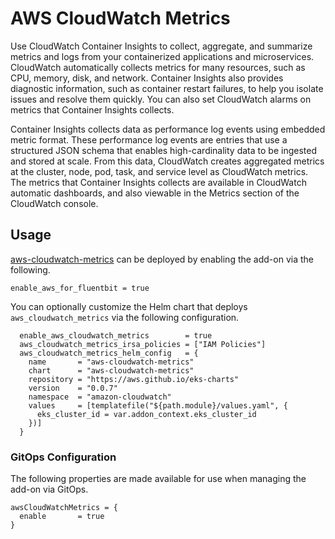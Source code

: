 # AWS CloudWatch Metrics

Use CloudWatch Container Insights to collect, aggregate, and summarize metrics and logs from your containerized applications and microservices. CloudWatch automatically collects metrics for many resources, such as CPU, memory, disk, and network. Container Insights also provides diagnostic information, such as container restart failures, to help you isolate issues and resolve them quickly. You can also set CloudWatch alarms on metrics that Container Insights collects.

Container Insights collects data as performance log events using embedded metric format. These performance log events are entries that use a structured JSON schema that enables high-cardinality data to be ingested and stored at scale. From this data, CloudWatch creates aggregated metrics at the cluster, node, pod, task, and service level as CloudWatch metrics. The metrics that Container Insights collects are available in CloudWatch automatic dashboards, and also viewable in the Metrics section of the CloudWatch console.

## Usage

[aws-cloudwatch-metrics](https://github.com/aws-ia/terraform-aws-eks-blueprints/tree/main/modules/kubernetes-addons/aws-cloudwatch-metrics) can be deployed by enabling the add-on via the following.

```hcl
enable_aws_for_fluentbit = true
```

You can optionally customize the Helm chart that deploys `aws_cloudwatch_metrics` via the following configuration.

```hcl
  enable_aws_cloudwatch_metrics        = true
  aws_cloudwatch_metrics_irsa_policies = ["IAM Policies"]
  aws_cloudwatch_metrics_helm_config   = {
    name       = "aws-cloudwatch-metrics"
    chart      = "aws-cloudwatch-metrics"
    repository = "https://aws.github.io/eks-charts"
    version    = "0.0.7"
    namespace  = "amazon-cloudwatch"
    values     = [templatefile("${path.module}/values.yaml", {
      eks_cluster_id = var.addon_context.eks_cluster_id
    })]
  }
```

### GitOps Configuration

The following properties are made available for use when managing the add-on via GitOps.

```hcl
awsCloudWatchMetrics = {
  enable       = true
}
```
